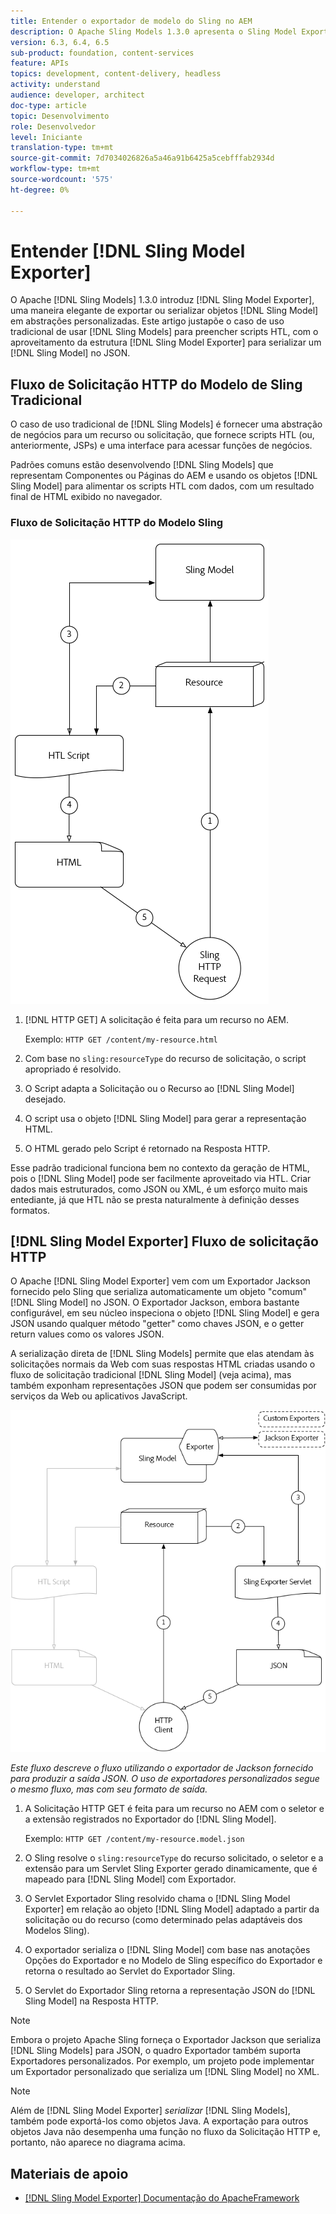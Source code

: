 ```yaml
---
title: Entender o exportador de modelo do Sling no AEM
description: O Apache Sling Models 1.3.0 apresenta o Sling Model Exporter, uma maneira elegante de exportar ou serializar objetos do Sling Model em abstrações personalizadas. Este artigo justapõe o caso de uso tradicional de usar Modelos do Sling para preencher scripts HTL, com o aproveitamento da estrutura do Exportador do Modelo do Sling para serializar um Modelo do Sling em JSON.
version: 6.3, 6.4, 6.5
sub-product: foundation, content-services
feature: APIs
topics: development, content-delivery, headless
activity: understand
audience: developer, architect
doc-type: article
topic: Desenvolvimento
role: Desenvolvedor
level: Iniciante
translation-type: tm+mt
source-git-commit: 7d7034026826a5a46a91b6425a5cebfffab2934d
workflow-type: tm+mt
source-wordcount: '575'
ht-degree: 0%

---
```



# Entender [!DNL Sling Model Exporter]

O Apache [!DNL Sling Models] 1.3.0 introduz [!DNL Sling Model Exporter], uma maneira elegante de exportar ou serializar objetos [!DNL Sling Model] em abstrações personalizadas. Este artigo justapõe o caso de uso tradicional de usar [!DNL Sling Models] para preencher scripts HTL, com o aproveitamento da estrutura [!DNL Sling Model Exporter] para serializar um [!DNL Sling Model] no JSON.

## Fluxo de Solicitação HTTP do Modelo de Sling Tradicional

O caso de uso tradicional de [!DNL Sling Models] é fornecer uma abstração de negócios para um recurso ou solicitação, que fornece scripts HTL (ou, anteriormente, JSPs) e uma interface para acessar funções de negócios.

Padrões comuns estão desenvolvendo [!DNL Sling Models] que representam Componentes ou Páginas do AEM e usando os objetos [!DNL Sling Model] para alimentar os scripts HTL com dados, com um resultado final de HTML exibido no navegador.

### Fluxo de Solicitação HTTP do Modelo Sling

![Fluxo de solicitação do modelo Sling](./assets/understand-sling-model-exporter/sling-model-request-flow.png)

1. [!DNL HTTP GET] A solicitação é feita para um recurso no AEM.

   Exemplo: `HTTP GET /content/my-resource.html`

1. Com base no `sling:resourceType` do recurso de solicitação, o script apropriado é resolvido.

1. O Script adapta a Solicitação ou o Recurso ao [!DNL Sling Model] desejado.

1. O script usa o objeto [!DNL Sling Model] para gerar a representação HTML.

1. O HTML gerado pelo Script é retornado na Resposta HTTP.

Esse padrão tradicional funciona bem no contexto da geração de HTML, pois o [!DNL Sling Model] pode ser facilmente aproveitado via HTL. Criar dados mais estruturados, como JSON ou XML, é um esforço muito mais entediante, já que HTL não se presta naturalmente à definição desses formatos.

## [!DNL Sling Model Exporter] Fluxo de solicitação HTTP

O Apache [!DNL Sling Model Exporter] vem com um Exportador Jackson fornecido pelo Sling que serializa automaticamente um objeto &quot;comum&quot; [!DNL Sling Model] no JSON. O Exportador Jackson, embora bastante configurável, em seu núcleo inspeciona o objeto [!DNL Sling Model] e gera JSON usando qualquer método &quot;getter&quot; como chaves JSON, e o getter return values como os valores JSON.

A serialização direta de [!DNL Sling Models] permite que elas atendam às solicitações normais da Web com suas respostas HTML criadas usando o fluxo de solicitação tradicional [!DNL Sling Model] (veja acima), mas também exponham representações JSON que podem ser consumidas por serviços da Web ou aplicativos JavaScript.

![Fluxo de Solicitação HTTP do Exportador do Modelo Sling](./assets/understand-sling-model-exporter/sling-model-exporter-request-flow.png)

*Este fluxo descreve o fluxo utilizando o exportador de Jackson fornecido para produzir a saída JSON. O uso de exportadores personalizados segue o mesmo fluxo, mas com seu formato de saída.*

1. A Solicitação HTTP GET é feita para um recurso no AEM com o seletor e a extensão registrados no Exportador do [!DNL Sling Model].

   Exemplo: `HTTP GET /content/my-resource.model.json`

1. O Sling resolve o `sling:resourceType` do recurso solicitado, o seletor e a extensão para um Servlet Sling Exporter gerado dinamicamente, que é mapeado para [!DNL Sling Model] com Exportador.
1. O Servlet Exportador Sling resolvido chama o [!DNL Sling Model Exporter] em relação ao objeto [!DNL Sling Model] adaptado a partir da solicitação ou do recurso (como determinado pelas adaptáveis dos Modelos Sling).
1. O exportador serializa o [!DNL Sling Model] com base nas anotações Opções do Exportador e no Modelo de Sling específico do Exportador e retorna o resultado ao Servlet do Exportador Sling.
1. O Servlet do Exportador Sling retorna a representação JSON do [!DNL Sling Model] na Resposta HTTP.

>[!NOTE]
>
>Embora o projeto Apache Sling forneça o Exportador Jackson que serializa [!DNL Sling Models] para JSON, o quadro Exportador também suporta Exportadores personalizados. Por exemplo, um projeto pode implementar um Exportador personalizado que serializa um [!DNL Sling Model] no XML.

>[!NOTE]
>
>Além de [!DNL Sling Model Exporter] *serializar* [!DNL Sling Models], também pode exportá-los como objetos Java. A exportação para outros objetos Java não desempenha uma função no fluxo da Solicitação HTTP e, portanto, não aparece no diagrama acima.

## Materiais de apoio

* [ [!DNL Sling Model Exporter] Documentação do ApacheFramework](https://sling.apache.org/documentation/bundles/models.html#exporter-framework-since-130)
